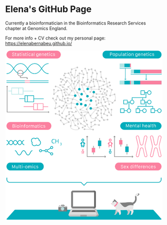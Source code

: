 # Elena's GitHub Page

Currently a bioinformatician in the Bioinformatics Research Services chapter at Genomics England. 

For more info + CV check out my personal page: https://elenabernabeu.github.io/

<p style="text-align:center;">
<picture>
  <source 
    media="(min-width: 600px)"
    srcset="science_banner_withperson_2.svg">
  <img src="science_banner_withperson_vertical_2.svg">
</picture>
</p>
